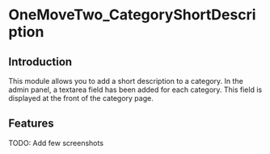# OneMoveTwo_CategoryShortDescription

## Introduction

This module allows you to add a short description to a category. In the admin panel, a textarea field has been added for each category. This field is displayed at the front of the category page.

## Features

TODO: Add few screenshots


    
